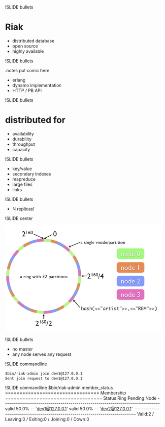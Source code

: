 !SLIDE bullets

# Riak #

* distributed database
* open source
* highly available

!SLIDE bullets

.notes put comic here

* erlang
* dynamo implementation
* HTTP / PB API

!SLIDE bullets

# distributed for #

* availability
* durability
* throughput
* capacity

!SLIDE bullets

* key/value
* secondary indexes
* mapreduce
* large files
* links

!SLIDE bullets

* N replicas!

!SLIDE center

![riak ring](riak-ring.png)

!SLIDE bullets

* no master
* any node serves any request

!SLIDE commandline

    $bin/riak-admin join dev1@127.0.0.1
    Sent join request to dev1@127.0.0.1

!SLIDE commandline
    $bin/riak-admin member_status
    ================================= Membership ==================================
    Status     Ring    Pending    Node
    -------------------------------------------------------------------------------
    valid      50.0%      --      'dev1@127.0.0.1'
    valid      50.0%      --      'dev2@127.0.0.1'
    -------------------------------------------------------------------------------
    Valid:2 / Leaving:0 / Exiting:0 / Joining:0 / Down:0

